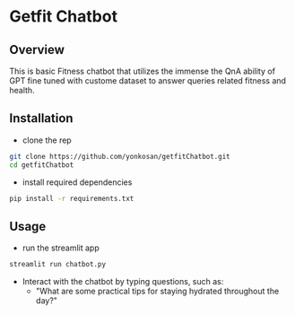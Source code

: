 # Getfit Chatbot 
## Overview
This is basic Fitness chatbot that utilizes the immense the QnA ability of GPT fine tuned with custome dataset to answer queries related fitness and health.
## Installation
* clone the rep
```bash
git clone https://github.com/yonkosan/getfitChatbot.git
cd getfitChatbot
```
* install required dependencies
```bash
pip install -r requirements.txt
```
## Usage
* run the streamlit app
```bash
streamlit run chatbot.py
```
* Interact with the chatbot by typing questions, such as:
    * "What are some practical tips for staying hydrated throughout the day?"
